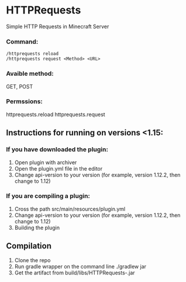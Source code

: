 # HTTPRequests
Simple HTTP Requests in Minecraft Server<br>
### Command:<br>
``
/httprequests reload
``<br>
``
/httprequests request <Method> <URL>
``
### Avaible method:
GET, POST

### Permssions:
httprequests.reload
httprequests.request

## Instructions for running on versions <1.15:
### If you have downloaded the plugin:
1) Open plugin with archiver
2) Open the plugin.yml file in the editor
3) Change api-version to your version (for example, version 1.12.2, then change to 1.12)
### If you are compiling a plugin:
1) Cross the path src/main/resources/plugin.yml
2) Change api-version to your version (for example, version 1.12.2, then change to 1.12)
3) Building the plugin
## Compilation
1) Clone the repo
2) Run gradle wrapper on the command line ./gradlew jar
3) Get the artifact from build/libs/HTTPRequests-<version>.jar
